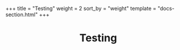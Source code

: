 +++
title = "Testing"
weight = 2
sort_by = "weight"
template = "docs-section.html"
+++

<div>
  <center>
    <h1 class="section-title">
      Testing
    </h1>
  </center>
</div>